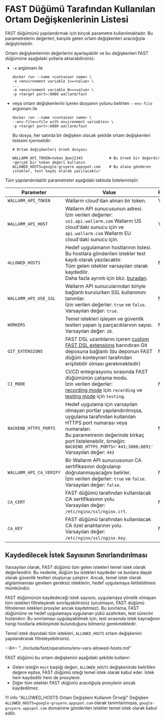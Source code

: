 [doc-dsl-ext]:              ../dsl/intro.md
[doc-record-mode]:          ../poc/ci-mode-recording.md
[doc-test-mode]:            ../poc/ci-mode-testing.md

[anchor-allowed-hosts]:     #limiting-the-number-of-requests-to-be-recorded

#   FAST Düğümü Tarafından Kullanılan Ortam Değişkenlerinin Listesi

FAST düğümünü yapılandırmak için birçok parametre kullanılmaktadır. Bu parametrelerin değerleri, karşılık gelen ortam değişkenleri aracılığıyla değiştirilebilir.

Ortam değişkenlerinin değerlerini ayarlayabilir ve bu değişkenleri FAST düğümüne aşağıdaki yollarla aktarabilirsiniz:
* `-e` argümanı ile
    
    ```
    docker run --name <container name> \
    -e <environment variable 1>=<value> \
    ... 
    -e <environment variable N>=<value> \
    -p <target port>:8080 wallarm/fast
    ```
    
* veya ortam değişkenlerini içeren dosyanın yolunu belirten `--env-file` argümanı ile

    ```
    docker run --name <container name> \
    --env-file=<file with environment variables> \
    -p <target port>:8080 wallarm/fast
    ```
    
    Bu dosya, her satırda bir değişken olacak şekilde ortam değişkenleri listesini içermelidir:

    ```
    # Ortam değişkenleri örnek dosyası

    WALLARM_API_TOKEN=token_Qwe12345            # Bu örnek bir değerdir—gerçek bir token değeri kullanın
    ALLOWED_HOSTS=google-gruyere.appspot.com    # Bu alana gönderen istekler, test kaydı olarak yazılacaktır
    ```

Tüm yapılandırılabilir parametreler aşağıdaki tabloda listelenmiştir:

| Parameter             | Value     | Required? |
|--------------------	| --------	| -----------	|
| `WALLARM_API_TOKEN`  	| Wallarm cloud'dan alınan bir token. | Yes |
| `WALLARM_API_HOST`   	| Wallarm API sunucusunun adresi. <br>İzin verilen değerler: <br>`us1.api.wallarm.com` Wallarm US cloud'daki sunucu için ve <br>`api.wallarm.com` Wallarm EU cloud'daki sunucu için. | Yes |
| `ALLOWED_HOSTS`       | Hedef uygulamanın hostlarının listesi. Bu hostlara gönderilen istekler test kaydı olarak yazılacaktır.<br>Tüm gelen istekler varsayılan olarak kaydedilir.<br>Daha fazla ayrıntı için bkz. [buradan][anchor-allowed-hosts].| No |
| `WALLARM_API_USE_SSL` | Wallarm API sunucularından biriyle bağlantı kurulurken SSL kullanımını tanımlar.<br>İzin verilen değerler: `true` ve `false`.<br>Varsayılan değer: `true`. | No |
| `WORKERS`             | Temel istekleri işleyen ve güvenlik testleri yapan iş parçacıklarının sayısı.<br>Varsayılan değer: `10`. | No |
| `GIT_EXTENSIONS`      | FAST DSL uzantılarını içeren [custom FAST DSL extensions][doc-dsl-ext] barındıran Git deposuna bağlantı (bu deponun FAST düğüm konteyneri tarafından erişilebilir olması gerekmektedir) | No |
| `CI_MODE`             | CI/CD entegrasyonu sırasında FAST düğümünün çalışma modu. <br>İzin verilen değerler: <br>[recording mode][doc-record-mode] için `recording` ve <br>[testing mode][doc-test-mode] için `testing`. | No |
| `BACKEND_HTTPS_PORTS` | Hedef uygulama için varsayılan olmayan portlar yapılandırılmışsa, uygulama tarafından kullanılan HTTPS port numarası veya numaraları.<br>Bu parametrenin değerinde birkaç port listelenebilir, örneğin: <br>`BACKEND_HTTPS_PORTS='443;3000;8091'`<br>Varsayılan değer: `443` | No |
| `WALLARM_API_CA_VERIFY` | Bir Wallarm API sunucusunun CA sertifikasının doğrulanıp doğrulanmayacağını belirler.<br>İzin verilen değerler: `true` ve `false`.<br>Varsayılan değer: `false`. | No |
| `CA_CERT`             | FAST düğümü tarafından kullanılacak CA sertifikasının yolu.<br>Varsayılan değer: `/etc/nginx/ssl/nginx.crt`. | No |
| `CA_KEY`              | FAST düğümü tarafından kullanılacak CA özel anahtarının yolu. <br>Varsayılan değer: `/etc/nginx/ssl/nginx.key`. | No |


## Kaydedilecek İstek Sayısının Sınırlandırılması

Varsayılan olarak, FAST düğümü tüm gelen istekleri temel istek olarak değerlendirir. Bu nedenle, düğüm bu istekleri kaydeder ve bunlara dayalı olarak güvenlik testleri oluşturup çalıştırır. Ancak, temel istek olarak algılanmaması gereken gereksiz isteklerin, hedef uygulamaya iletilebilmesi mümkündür.

FAST düğümünün kaydedeceği istek sayısını, uygulamaya yönelik olmayan tüm istekleri filtreleyerek sınırlayabilirsiniz (unutmayın, FAST düğümü filtrelenen istekleri proxyler ancak kaydetmez). Bu sınırlama, FAST düğümüne ve hedef uygulamaya uygulanan yükü azaltırken, test sürecini hızlandırır. Bu sınırlamayı uygulayabilmek için, test sırasında istek kaynağının hangi hostlarla etkileşimde bulunduğunu bilmeniz gerekmektedir.

Temel istek dışındaki tüm istekleri, `ALLOWED_HOSTS` ortam değişkenini yapılandırarak filtreleyebilirsiniz.

--8<--  "../include/fast/operations/env-vars-allowed-hosts.md"

FAST düğümü bu ortam değişkenini aşağıdaki şekilde kullanır:
* Gelen isteğin `Host` başlığı değeri, `ALLOWED_HOSTS` değişkeninde belirtilen değere eşitse, FAST düğümü isteği temel istek olarak kabul eder. İstek hem kaydedilir hem de proxylenir.
* Diğer tüm istekler FAST düğümü aracılığıyla proxylenir ancak kaydedilmez.

!!! info "ALLOWED_HOSTS Ortam Değişkeni Kullanım Örneği"
    Değişken `ALLOWED_HOSTS=google-gruyere.appspot.com` olarak tanımlanmışsa, `google-gruyere.appspot.com` domainine gönderilen istekler temel istek olarak kabul edilir.
